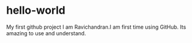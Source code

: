# hello-world
My first github project
I am Ravichandran.I am first time using GitHub. Its amazing to use and understand.
